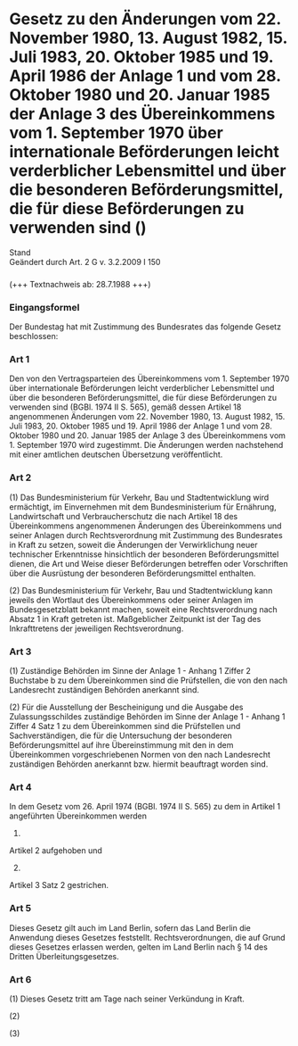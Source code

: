 Gesetz zu den Änderungen vom 22. November 1980, 13. August 1982, 15. Juli 1983, 20. Oktober 1985 und 19. April 1986 der Anlage 1 und vom 28. Oktober 1980 und 20. Januar 1985 der Anlage 3 des Übereinkommens vom 1. September 1970 über internationale Beförderungen leicht verderblicher Lebensmittel und über die besonderen Beförderungsmittel, die für diese Beförderungen zu verwenden sind ()
====================================================================================================================================================================================================================================================================================================================================================================================================

Stand  
Geändert durch Art. 2 G v. 3.2.2009 I 150

### 

(+++ Textnachweis ab: 28.7.1988 +++)

### Eingangsformel

Der Bundestag hat mit Zustimmung des Bundesrates das folgende Gesetz beschlossen:

### Art 1

Den von den Vertragsparteien des Übereinkommens vom 1. September 1970 über internationale Beförderungen leicht verderblicher Lebensmittel und über die besonderen Beförderungsmittel, die für diese Beförderungen zu verwenden sind (BGBl. 1974 II S. 565), gemäß dessen Artikel 18 angenommenen Änderungen vom 22. November 1980, 13. August 1982, 15. Juli 1983, 20. Oktober 1985 und 19. April 1986 der Anlage 1 und vom 28. Oktober 1980 und 20. Januar 1985 der Anlage 3 des Übereinkommens vom 1. September 1970 wird zugestimmt. Die Änderungen werden nachstehend mit einer amtlichen deutschen Übersetzung veröffentlicht.

### Art 2

(1) Das Bundesministerium für Verkehr, Bau und Stadtentwicklung wird ermächtigt, im Einvernehmen mit dem Bundesministerium für Ernährung, Landwirtschaft und Verbraucherschutz die nach Artikel 18 des Übereinkommens angenommenen Änderungen des Übereinkommens und seiner Anlagen durch Rechtsverordnung mit Zustimmung des Bundesrates in Kraft zu setzen, soweit die Änderungen der Verwirklichung neuer technischer Erkenntnisse hinsichtlich der besonderen Beförderungsmittel dienen, die Art und Weise dieser Beförderungen betreffen oder Vorschriften über die Ausrüstung der besonderen Beförderungsmittel enthalten.

(2) Das Bundesministerium für Verkehr, Bau und Stadtentwicklung kann jeweils den Wortlaut des Übereinkommens oder seiner Anlagen im Bundesgesetzblatt bekannt machen, soweit eine Rechtsverordnung nach Absatz 1 in Kraft getreten ist. Maßgeblicher Zeitpunkt ist der Tag des Inkrafttretens der jeweiligen Rechtsverordnung.

### Art 3

(1) Zuständige Behörden im Sinne der Anlage 1 - Anhang 1 Ziffer 2 Buchstabe b zu dem Übereinkommen sind die Prüfstellen, die von den nach Landesrecht zuständigen Behörden anerkannt sind.

(2) Für die Ausstellung der Bescheinigung und die Ausgabe des Zulassungsschildes zuständige Behörden im Sinne der Anlage 1 - Anhang 1 Ziffer 4 Satz 1 zu dem Übereinkommen sind die Prüfstellen und Sachverständigen, die für die Untersuchung der besonderen Beförderungsmittel auf ihre Übereinstimmung mit den in dem Übereinkommen vorgeschriebenen Normen von den nach Landesrecht zuständigen Behörden anerkannt bzw. hiermit beauftragt worden sind.

### Art 4

In dem Gesetz vom 26. April 1974 (BGBl. 1974 II S. 565) zu dem in Artikel 1 angeführten Übereinkommen werden

1.  
Artikel 2 aufgehoben und

2.  
Artikel 3 Satz 2 gestrichen.

### Art 5

Dieses Gesetz gilt auch im Land Berlin, sofern das Land Berlin die Anwendung dieses Gesetzes feststellt. Rechtsverordnungen, die auf Grund dieses Gesetzes erlassen werden, gelten im Land Berlin nach § 14 des Dritten Überleitungsgesetzes.

### Art 6

(1) Dieses Gesetz tritt am Tage nach seiner Verkündung in Kraft.

(2)

(3)
